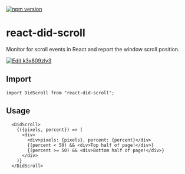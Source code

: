 [![npm version](https://badge.fury.io/js/react-did-scroll.svg)](https://badge.fury.io/js/react-did-scroll)

# react-did-scroll
Monitor for scroll events in React and report the window scroll position.

[![Edit k3x809zlv3](https://codesandbox.io/static/img/play-codesandbox.svg)](https://codesandbox.io/s/k3x809zlv3?hidenavigation=1&view=editor)

## Import

```
import DidScroll from "react-did-scroll";
```

## Usage

```
  <DidScroll>
    {({pixels, percent}) => (
      <div>
        <div>pixels: {pixels}, percent: {percent}</div>
        {(percent < 50) && <div>Top half of page!</div>}
        {(percent >= 50) && <div>Bottom half of page!</div>}
      </div>
    )}
  </DidScroll>
 ```

